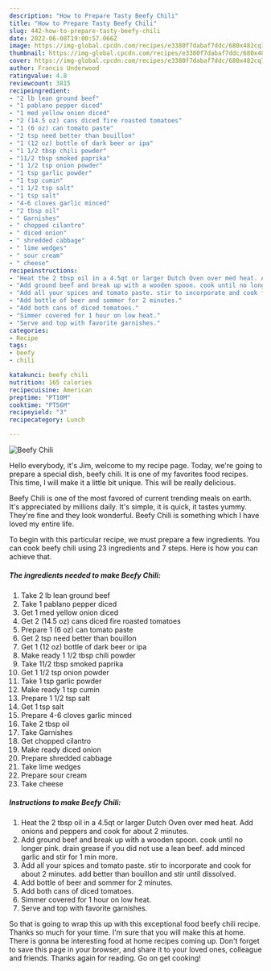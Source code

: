 ```yaml
---
description: "How to Prepare Tasty Beefy Chili"
title: "How to Prepare Tasty Beefy Chili"
slug: 442-how-to-prepare-tasty-beefy-chili
date: 2022-06-08T19:00:57.066Z
image: https://img-global.cpcdn.com/recipes/e3380f7dabaf7ddc/680x482cq70/beefy-chili-recipe-main-photo.jpg
thumbnail: https://img-global.cpcdn.com/recipes/e3380f7dabaf7ddc/680x482cq70/beefy-chili-recipe-main-photo.jpg
cover: https://img-global.cpcdn.com/recipes/e3380f7dabaf7ddc/680x482cq70/beefy-chili-recipe-main-photo.jpg
author: Francis Underwood
ratingvalue: 4.8
reviewcount: 3815
recipeingredient:
- "2 lb lean ground beef"
- "1 pablano pepper diced"
- "1 med yellow onion diced"
- "2 (14.5 oz) cans diced fire roasted tomatoes"
- "1 (6 oz) can tomato paste"
- "2 tsp need better than bouillon"
- "1 (12 oz) bottle of dark beer or ipa"
- "1 1/2 tbsp chili powder"
- "11/2 tbsp smoked paprika"
- "1 1/2 tsp onion powder"
- "1 tsp garlic powder"
- "1 tsp cumin"
- "1 1/2 tsp salt"
- "1 tsp salt"
- "4-6 cloves garlic minced"
- "2 tbsp oil"
- " Garnishes"
- " chopped cilantro"
- " diced onion"
- " shredded cabbage"
- " lime wedges"
- " sour cream"
- " cheese"
recipeinstructions:
- "Heat the 2 tbsp oil in a 4.5qt or larger Dutch Oven over med heat. Add onions and peppers and cook for about 2 minutes."
- "Add ground beef and break up with a wooden spoon. cook until no longer pink. drain grease if you did not use a lean beef. add minced garlic and stir for 1 min more."
- "Add all your spices and tomato paste. stir to incorporate and cook for about 2 minutes. add better than bouillon and stir until dissolved."
- "Add bottle of beer and sommer for 2 minutes."
- "Add both cans of diced tomatoes."
- "Simmer covered for 1 hour on low heat."
- "Serve and top with favorite garnishes."
categories:
- Recipe
tags:
- beefy
- chili

katakunci: beefy chili 
nutrition: 165 calories
recipecuisine: American
preptime: "PT10M"
cooktime: "PT56M"
recipeyield: "3"
recipecategory: Lunch

---
```



![Beefy Chili](https://img-global.cpcdn.com/recipes/e3380f7dabaf7ddc/680x482cq70/beefy-chili-recipe-main-photo.jpg)

Hello everybody, it's Jim, welcome to my recipe page. Today, we're going to prepare a special dish, beefy chili. It is one of my favorites food recipes. This time, I will make it a little bit unique. This will be really delicious.

Beefy Chili is one of the most favored of current trending meals on earth. It's appreciated by millions daily. It's simple, it is quick, it tastes yummy. They're fine and they look wonderful. Beefy Chili is something which I have loved my entire life.




To begin with this particular recipe, we must prepare a few ingredients. You can cook beefy chili using 23 ingredients and 7 steps. Here is how you can achieve that.

<!--inarticleads1-->

##### The ingredients needed to make Beefy Chili:

1. Take 2 lb lean ground beef
1. Take 1 pablano pepper diced
1. Get 1 med yellow onion diced
1. Get 2 (14.5 oz) cans diced fire roasted tomatoes
1. Prepare 1 (6 oz) can tomato paste
1. Get 2 tsp need better than bouillon
1. Get 1 (12 oz) bottle of dark beer or ipa
1. Make ready 1 1/2 tbsp chili powder
1. Take 11/2 tbsp smoked paprika
1. Get 1 1/2 tsp onion powder
1. Take 1 tsp garlic powder
1. Make ready 1 tsp cumin
1. Prepare 1 1/2 tsp salt
1. Get 1 tsp salt
1. Prepare 4-6 cloves garlic minced
1. Take 2 tbsp oil
1. Take  Garnishes
1. Get  chopped cilantro
1. Make ready  diced onion
1. Prepare  shredded cabbage
1. Take  lime wedges
1. Prepare  sour cream
1. Take  cheese




<!--inarticleads2-->

##### Instructions to make Beefy Chili:

1. Heat the 2 tbsp oil in a 4.5qt or larger Dutch Oven over med heat. Add onions and peppers and cook for about 2 minutes.
1. Add ground beef and break up with a wooden spoon. cook until no longer pink. drain grease if you did not use a lean beef. add minced garlic and stir for 1 min more.
1. Add all your spices and tomato paste. stir to incorporate and cook for about 2 minutes. add better than bouillon and stir until dissolved.
1. Add bottle of beer and sommer for 2 minutes.
1. Add both cans of diced tomatoes.
1. Simmer covered for 1 hour on low heat.
1. Serve and top with favorite garnishes.




So that is going to wrap this up with this exceptional food beefy chili recipe. Thanks so much for your time. I'm sure that you will make this at home. There is gonna be interesting food at home recipes coming up. Don't forget to save this page in your browser, and share it to your loved ones, colleague and friends. Thanks again for reading. Go on get cooking!

